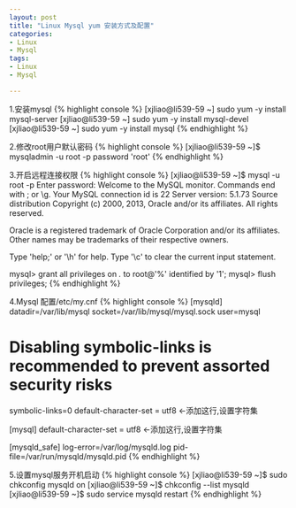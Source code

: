 ```yaml
---
layout: post
title: "Linux Mysql yum 安装方式及配置"
categories:
- Linux
- Mysql
tags:
- Linux 
- Mysql

--- 
```


1.安装mysql
{% highlight console %}
[xjliao@li539-59 ~] sudo yum -y install mysql-server 
[xjliao@li539-59 ~] sudo yum -y install mysql-devel
[xjliao@li539-59 ~] sudo yum -y install mysql 
{% endhighlight %}

2.修改root用户默认密码
{% highlight console %}
[xjliao@li539-59 ~]$ mysqladmin -u root -p password 'root'
{% endhighlight %}

3.开启远程连接权限
{% highlight console %}
[xjliao@li539-59 ~]$ mysql -u root -p
Enter password: 
Welcome to the MySQL monitor.  Commands end with ; or \g.
Your MySQL connection id is 22
Server version: 5.1.73 Source distribution 
Copyright (c) 2000, 2013, Oracle and/or its affiliates. All rights reserved.

Oracle is a registered trademark of Oracle Corporation and/or its
affiliates. Other names may be trademarks of their respective
owners.

Type 'help;' or '\h' for help. Type '\c' to clear the current input statement.

mysql> grant all privileges on *.* to root@'%' identified by '1';
mysql> flush privileges;
{% endhighlight %}

4.Mysql 配置/etc/my.cnf
{% highlight console %}
[mysqld]
datadir=/var/lib/mysql
socket=/var/lib/mysql/mysql.sock
user=mysql
# Disabling symbolic-links is recommended to prevent assorted security risks
symbolic-links=0
default-character-set = utf8 <-添加这行,设置字符集

[mysql]
default-character-set = utf8  <-添加这行,设置字符集

[mysqld_safe]
log-error=/var/log/mysqld.log
pid-file=/var/run/mysqld/mysqld.pid
{% endhighlight %}

5.设置mysql服务开机启动
{% highlight console %}
[xjliao@li539-59 ~]$ sudo chkconfig mysqld on
[xjliao@li539-59 ~]$ chkconfig --list mysqld
[xjliao@li539-59 ~]$ sudo service mysqld restart
{% endhighlight %}

